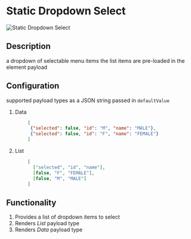 # Static Dropdown Select

![Static Dropdown Select](https://i.postimg.cc/KzHxQtYP/static-dropdown.png)

## Description
a dropdown of selectable menu items the list items are pre-loaded in the element payload

## Configuration
supported payload types as a JSON string passed in `defaultValue`

1.  Data 

```json    
        [
         {"selected": false, "id": "M", "name": "MALE"}, 
         {"selected": false, "id": "F", "name": "FEMALE"}
        ]
```

2. List
```json   
        [
          ["selected", "id", "name"], 
          [false, "F", "FEMALE"],
          [false, "M", "MALE"]
        ]
```   

## Functionality
1.  Provides a list of dropdown items to select	
2.  Renders *List* payload type
3.  Renders *Data* payload type
